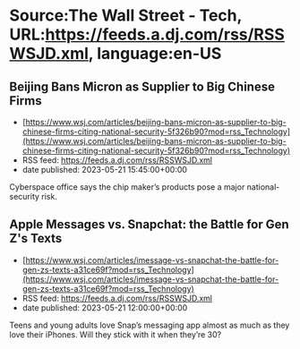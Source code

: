# Source:The Wall Street - Tech, URL:https://feeds.a.dj.com/rss/RSSWSJD.xml, language:en-US

## Beijing Bans Micron as Supplier to Big Chinese Firms
 - [https://www.wsj.com/articles/beijing-bans-micron-as-supplier-to-big-chinese-firms-citing-national-security-5f326b90?mod=rss_Technology](https://www.wsj.com/articles/beijing-bans-micron-as-supplier-to-big-chinese-firms-citing-national-security-5f326b90?mod=rss_Technology)
 - RSS feed: https://feeds.a.dj.com/rss/RSSWSJD.xml
 - date published: 2023-05-21 15:45:00+00:00

Cyberspace office says the chip maker’s products pose a major national-security risk.

## Apple Messages vs. Snapchat: the Battle for Gen Z's Texts
 - [https://www.wsj.com/articles/imessage-vs-snapchat-the-battle-for-gen-zs-texts-a31ce69f?mod=rss_Technology](https://www.wsj.com/articles/imessage-vs-snapchat-the-battle-for-gen-zs-texts-a31ce69f?mod=rss_Technology)
 - RSS feed: https://feeds.a.dj.com/rss/RSSWSJD.xml
 - date published: 2023-05-21 12:00:00+00:00

Teens and young adults love Snap’s messaging app almost as much as they love their iPhones. Will they stick with it when they’re 30?

